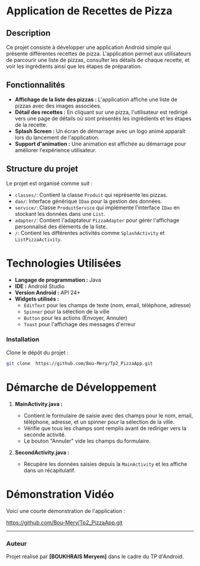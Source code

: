 # Application de Recettes de Pizza 

## Description

Ce projet consiste à développer une application Android simple qui présente différentes recettes de pizza. L'application permet aux utilisateurs de parcourir une liste de pizzas, consulter les détails de chaque recette, et voir les ingrédients ainsi que les étapes de préparation.

## Fonctionnalités

- **Affichage de la liste des pizzas :** L'application affiche une liste de pizzas avec des images associées.
- **Détail des recettes :** En cliquant sur une pizza, l'utilisateur est redirigé vers une page de détails où sont présentés les ingrédients et les étapes de la recette.
- **Splash Screen :** Un écran de démarrage avec un logo animé apparaît lors du lancement de l'application.
- **Support d'animation :** Une animation est affichée au démarrage pour améliorer l'expérience utilisateur.

## Structure du projet

Le projet est organisé comme suit :

- `classes/`: Contient la classe `Produit` qui représente les pizzas.
- `dao/`: Interface générique `IDao` pour la gestion des données.
- `service/`: Classe `ProduitService` qui implémente l'interface `IDao` en stockant les données dans une `List`.
- `adapter/`: Contient l'adaptateur `PizzaAdapter` pour gérer l'affichage personnalisé des éléments de la liste.
- `/`: Contient les différentes activités comme `SplashActivity` et `ListPizzaActivity`.

# Technologies Utilisées

- **Langage de programmation :** Java
- **IDE :** Android Studio
- **Version Android :** API 24+ 
- **Widgets utilisés :**
  - `EditText` pour les champs de texte (nom, email, téléphone, adresse)
  - `Spinner` pour la sélection de la ville
  - `Button` pour les actions (Envoyer, Annuler)
  - `Toast` pour l'affichage des messages d'erreur

### Installation

Clone le dépôt du projet :
   ```bash
   git clone  https://github.com/Bou-Mery/Tp2_PizzaApp.git 
   ```

# Démarche de Développement

1. **MainActivity.java :**  
   - Contient le formulaire de saisie avec des champs pour le nom, email, téléphone, adresse, et un spinner pour la sélection de la ville.
   - Vérifie que tous les champs sont remplis avant de rediriger vers la seconde activité.
   - Le bouton "Annuler" vide les champs du formulaire.

2. **SecondActivity.java :**  
   - Récupère les données saisies depuis la `MainActivity` et les affiche dans un récapitulatif.

# Démonstration Vidéo

Voici une courte démonstration de l'application :

https://github.com/Bou-Mery/Tp2_PizzaApp.git 

---

### Auteur
Projet réalisé par **[BOUKHRAIS Meryem]** dans le cadre du TP d'Android.


